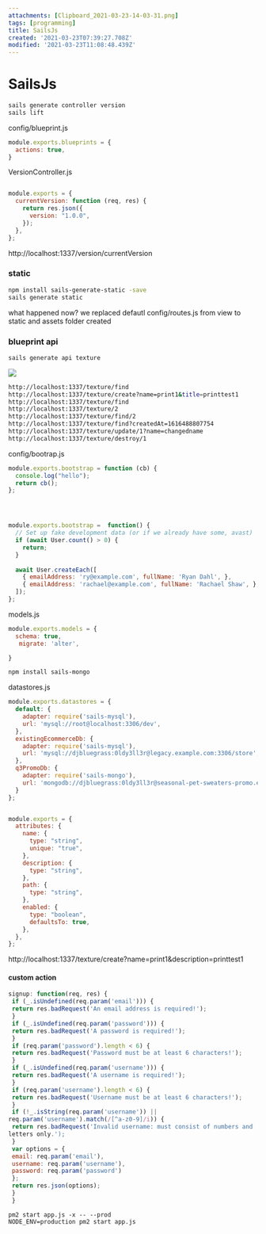 ```yaml
---
attachments: [Clipboard_2021-03-23-14-03-31.png]
tags: [programming]
title: SailsJs
created: '2021-03-23T07:39:27.708Z'
modified: '2021-03-23T11:08:48.439Z'
---
```


# SailsJs
```bash
sails generate controller version
sails lift
```
config/blueprint.js
```js
module.exports.blueprints = {
  actions: true,
}
```

VersionController.js

```js

module.exports = {
  currentVersion: function (req, res) {
    return res.json({
      version: "1.0.0",
    });
  },
};

```
http://localhost:1337/version/currentVersion


### static
```bash
npm install sails-generate-static -save
sails generate static
```

what happened now? 
we replaced defautl config/routes.js from view to static and assets folder created


### blueprint api

```bash
sails generate api texture
```

![](@attachment/Clipboard_2021-03-23-14-03-31.png)


```bash
http://localhost:1337/texture/find
http://localhost:1337/texture/create?name=print1&title=printtest1
http://localhost:1337/texture/find
http://localhost:1337/texture/2
http://localhost:1337/texture/find/2
http://localhost:1337/texture/find?createdAt=1616488807754
http://localhost:1337/texture/update/1?name=changedname
http://localhost:1337/texture/destroy/1
```

config/bootrap.js

```js
module.exports.bootstrap = function (cb) {
  console.log("hello");
  return cb();
};




module.exports.bootstrap =  function() {
  // Set up fake development data (or if we already have some, avast)
  if (await User.count() > 0) {
    return;
  }
  
  await User.createEach([
    { emailAddress: 'ry@example.com', fullName: 'Ryan Dahl', },
    { emailAddress: 'rachael@example.com', fullName: 'Rachael Shaw', },
  ]);
};

```

models.js

```js
module.exports.models = {
  schema: true,
   migrate: 'alter',

}
```

```bash
npm install sails-mongo
```
datastores.js
```js
module.exports.datastores = {
  default: {
    adapter: require('sails-mysql'),
    url: 'mysql://root@localhost:3306/dev',
  },
  existingEcommerceDb: {
    adapter: require('sails-mysql'),
    url: 'mysql://djbluegrass:0ldy3ll3r@legacy.example.com:3306/store',
  },
  q3PromoDb: {
    adapter: require('sails-mongo'),
    url: 'mongodb://djbluegrass:0ldy3ll3r@seasonal-pet-sweaters-promo.example.com:27017/promotional',
  }
};

```

```js

module.exports = {
  attributes: {
    name: {
      type: "string",
      unique: "true",
    },
    description: {
      type: "string",
    },
    path: {
      type: "string",
    },
    enabled: {
      type: "boolean",
      defaultsTo: true,
    },
  },
};

```

http://localhost:1337/texture/create?name=print1&description=printtest1



#### custom action

```js
signup: function(req, res) {
 if (_.isUndefined(req.param('email'))) {
 return res.badRequest('An email address is required!');
 }
 if (_.isUndefined(req.param('password'))) {
 return res.badRequest('A password is required!');
 }
 if (req.param('password').length < 6) {
 return res.badRequest('Password must be at least 6 characters!');
 }
 if (_.isUndefined(req.param('username'))) {
 return res.badRequest('A username is required!');
 }
 if (req.param('username').length < 6) {
 return res.badRequest('Username must be at least 6 characters!');
 }
 if (!_.isString(req.param('username')) ||
req.param('username').match(/[^a-z0-9]/i)) {
 return res.badRequest('Invalid username: must consist of numbers and
letters only.');
 }
 var options = {
 email: req.param('email'),
 username: req.param('username'),
 password: req.param('password')
 };
 return res.json(options);
 }
 }
```


```
pm2 start app.js -x -- --prod
NODE_ENV=production pm2 start app.js

```
